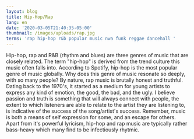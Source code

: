 ```yaml
---
layout: blog
title: Hip-Hop/Rap
lang: en
date: '2020-03-05T21:40:35-05:00'
thumbnail: /images/uploads/rap.jpg
terms: 'rap hip-hop r&b popular music nwa funk reggae dancehall '
---
```

Hip-hop, rap and R&B (rhythm and blues) are three genres of music that are closely related. The term "hip-hop" is derived from the trend culture this music often falls into. According to Spotify, hip-hop is the most popular genre of music globally. Why does this genre of music resonate so deeply, with so many people? By nature, rap music is brutally honest and truthful. Dating back to the 1970's, it started as a medium for young artists to express any kind of emotion, the good, the bad, and the ugly. I believe passion and truth is something that will always connect with people, the extent to which listeners are able to relate to the artist they are listening to, is indicative of the success of the song/artist's success. Remember, music is both a means of self expression for some, and an escape for others. Apart from it's powerful lyricism, hip-hop and rap music are typically rather bass-heavy which many find to be infectiously rhytmic.
